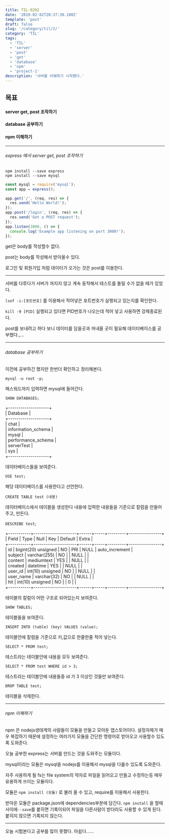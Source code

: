 ```yaml
---
title: TIL-0202
date: '2019-02-02T20:37:30.100Z'
template: 'post'
draft: false
slug: '/category/til/2/'
category: 'TIL'
tags:
  - 'TIL'
  - 'server'
  - 'post'
  - 'get'
  - 'database'
  - 'npm'
  - 'project-1'
description: '서버를 이해하기 시작했다.'
---
```


## 목표

#### server get, post 조작하기

#### database 공부하기

#### npm 이해하기

---

###### express 에서 server get, post 조작하기

`npm install --save express`</br>
`npm install --save mysql`</br>

```javascript
const mysql = require('mysql');
const app = express();

app.get('/', (req, res) => {
  res.send('Hello World!');
});
app.post('/login', (req, res) => {
  res.send('Got a POST request');
});
app.listen(3000, () => {
  console.log('Example app listening on port 3000!');
});
```

get은 body를 작성할수 없다.

post는 body를 작성해서 받아올수 있다.

로그인 및 회원가입 처럼 데이터가 오가는 것은 post를 이용한다.

---

서버를 다루다가 서버가 꺼지지 않고 계속 동작해서 테스트를 돌릴 수가 없을 때가 있었다.

`lsof -i:[포트번호]` 를 이용해서 적어넣은 포트번호가 실행되고 있는지를 확인한다.

`kill -9 [PID]` 실행되고 있다면 PID번호가 나오는데 적어 넣고 사용하면 강제종료된다.

post를 보내려고 하다 보니 데이터를 담을곳과 꺼내올 곳이 필요해 데이터베이스를 공부했다.,...

---

###### database 공부하기

이전에 공부하긴 했지만 한번더 확인하고 정리해본다.

`mysql -u root -p;`

패스워드까지 입력하면 mysql에 들어간다.

`SHOW DATABASES;`

+--------------------+</br>
| Database |</br>
+--------------------+</br>
| chat |</br>
| information_schema |</br>
| mysql |</br>
| performance_schema |</br>
| serverTest |</br>
| sys |</br>
+--------------------+</br>

데이터베이스들을 보여준다.

`USE test;`

해당 데이터베이스를 사용한다고 선언한다.

`CREATE TABLE test (내용)`

데이터베이스에서 테이블을 생성한다 내용에 입력한 내용들을 기준으로 칼럼을 만들어주고, 만든다.

`DESCRIBE test`;

+-----------+---------------------+------+-----+---------+----------------+</br>
| Field | Type | Null | Key | Default | Extra |</br>
+-----------+---------------------+------+-----+---------+----------------+</br>
| id | bigint(20) unsigned | NO | PRI | NULL | auto_increment |</br>
| subject | varchar(255) | NO | | NULL | |</br>
| content | mediumtext | YES | | NULL | |</br>
| created | datetime | YES | | NULL | |</br>
| user_id | int(10) unsigned | NO | | NULL | |</br>
| user_name | varchar(32) | NO | | NULL | |</br>
| hit | int(10) unsigned | NO | | 0 | |</br>
+-----------+---------------------+------+-----+---------+----------------+</br>

테이블의 칼럼이 어떤 구조로 되어있는지 보여준다.

`SHOW TABLES;`

테이블들을 보여준다.

`INSERT INTO (table) (key) VALUES (value);`

테이블안에 칼럼을 기준으로 키,값으로 한줄한줄 적어 넣는다.

`SELECT * FROM test;`

테스트라는 테이블안에 내용을 모두 보여준다.

`SELECT * FROM test WHERE id > 3;`

테스트라는 테이블안에 내용들중 id 가 3 이상인 것들만 보여준다.

`DROP TABLE test;`

테이블을 삭제한다.

---

###### npm 이해하기

npm 은 nodejs생태계의 사람들이 모듈을 만들고 모아둔 앱스토어이다. 설정자체가 매우 복잡하기 때문에 설정하는 여러가지 모듈을 간단한 명령어로 받아오고 사용할수 있도록 도와준다.

오늘 공부한 express는 서버를 만드는 것을 도와주는 모듈이다.

mysql이라는 모듈은 mysql을 nodejs를 이용해서 mysql을 다룰수 있도록 도와준다.

자주 사용하게 될 fs는 file system의 약자로 파일을 읽어오고 만들고 수정하는등 매우 유용하게 쓰이는 모듈이다.

모듈은 `npm install (모듈)` 로 불러 올 수 있고, require를 이용해서 사용한다.

받아온 모듈은 package.json에 dependencies부분에 담긴다. `npm install` 을 할때 사이에`--save`를 붙히면 기록이되어 파일을 다른사람이 받더라도 사용할 수 있게 된다. 붙히지 않으면 기록되지 않는다.

---

오늘 시험본다고 공부를 많이 못했다. 아쉽다……
